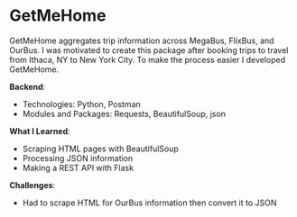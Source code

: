 # **GetMeHome**

GetMeHome aggregates trip information across MegaBus, FlixBus, and OurBus. I was motivated to create this package after booking trips to travel from Ithaca, NY to New York City. To make the process easier I developed GetMeHome.

**Backend**:

- Technologies: Python, Postman
- Modules and Packages: Requests, BeautifulSoup, json

**What I Learned**:

- Scraping HTML pages with BeautifulSoup
- Processing JSON information
- Making a REST API with Flask

**Challenges**:

- Had to scrape HTML for OurBus information then convert it to JSON
